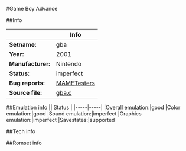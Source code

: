 #Game Boy Advance

##Info

||Info|
|-----|-----|
|**Setname:**|gba
|**Year:**|2001
|**Manufacturer:**|Nintendo
|**Status:**|imperfect
|**Bug reports:**|[MAMETesters](http://mametesters.org/view_all_set.php?type=1&temporary=y&search=gba.c)
|**Source file:**|[gba.c](https://github.com/mamedev/mame/blob/master/src/mess/drivers/gba.c)

##Emulation info
|| Status |
|-----|-----|
|Overall emulation:|good
|Color emulation:|good
|Sound emulation:|imperfect
|Graphics emulation:|imperfect
|Savestates:|supported

##Tech info

##Romset info

<!--- START OF EDITED COMMENT DO NOT TOUCH TEXT ABOVE-->
